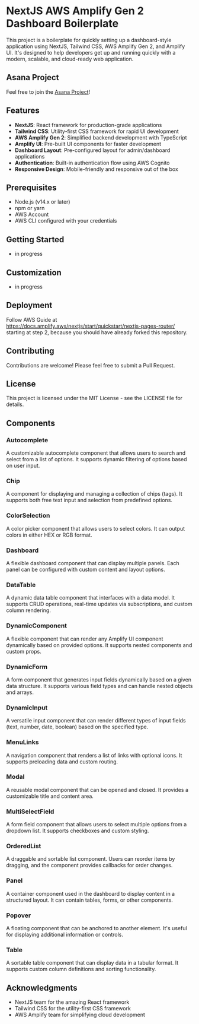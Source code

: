 
# NextJS AWS Amplify Gen 2 Dashboard Boilerplate

This project is a boilerplate for quickly setting up a dashboard-style application using NextJS, Tailwind CSS, AWS Amplify Gen 2, and Amplify UI. It's designed to help developers get up and running quickly with a modern, scalable, and cloud-ready web application.

## Asana Project

Feel free to join the [Asana Project](https://app.asana.com/0/1208242204798946/1208242185430914)!

## Features

- **NextJS**: React framework for production-grade applications
- **Tailwind CSS**: Utility-first CSS framework for rapid UI development
- **AWS Amplify Gen 2**: Simplified backend development with TypeScript
- **Amplify UI**: Pre-built UI components for faster development
- **Dashboard Layout**: Pre-configured layout for admin/dashboard applications
- **Authentication**: Built-in authentication flow using AWS Cognito
- **Responsive Design**: Mobile-friendly and responsive out of the box

## Prerequisites

- Node.js (v14.x or later)
- npm or yarn
- AWS Account
- AWS CLI configured with your credentials

## Getting Started

- in progress

## Customization

- in progress

## Deployment

Follow AWS Guide at https://docs.amplify.aws/nextjs/start/quickstart/nextjs-pages-router/ starting at step 2, because you should have already forked this repository.

## Contributing

Contributions are welcome! Please feel free to submit a Pull Request.

## License

This project is licensed under the MIT License - see the LICENSE file for details.

## Components

### Autocomplete
A customizable autocomplete component that allows users to search and select from a list of options. It supports dynamic filtering of options based on user input.

### Chip
A component for displaying and managing a collection of chips (tags). It supports both free text input and selection from predefined options.

### ColorSelection
A color picker component that allows users to select colors. It can output colors in either HEX or RGB format.

### Dashboard
A flexible dashboard component that can display multiple panels. Each panel can be configured with custom content and layout options.

### DataTable
A dynamic data table component that interfaces with a data model. It supports CRUD operations, real-time updates via subscriptions, and custom column rendering.

### DynamicComponent
A flexible component that can render any Amplify UI component dynamically based on provided options. It supports nested components and custom props.

### DynamicForm
A form component that generates input fields dynamically based on a given data structure. It supports various field types and can handle nested objects and arrays.

### DynamicInput
A versatile input component that can render different types of input fields (text, number, date, boolean) based on the specified type.

### MenuLinks
A navigation component that renders a list of links with optional icons. It supports preloading data and custom routing.

### Modal
A reusable modal component that can be opened and closed. It provides a customizable title and content area.

### MultiSelectField
A form field component that allows users to select multiple options from a dropdown list. It supports checkboxes and custom styling.

### OrderedList
A draggable and sortable list component. Users can reorder items by dragging, and the component provides callbacks for order changes.

### Panel
A container component used in the dashboard to display content in a structured layout. It can contain tables, forms, or other components.

### Popover
A floating component that can be anchored to another element. It's useful for displaying additional information or controls.

### Table
A sortable table component that can display data in a tabular format. It supports custom column definitions and sorting functionality.

## Acknowledgments

- NextJS team for the amazing React framework
- Tailwind CSS for the utility-first CSS framework
- AWS Amplify team for simplifying cloud development
